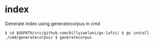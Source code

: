# index

Generate index using generatecorpus in cmd

``
$ cd $GOPATH/src/github.com/billyzaelani/go-lafzi/
$ go install ./cmd/generatecorpus/
$ generatecorpus
``